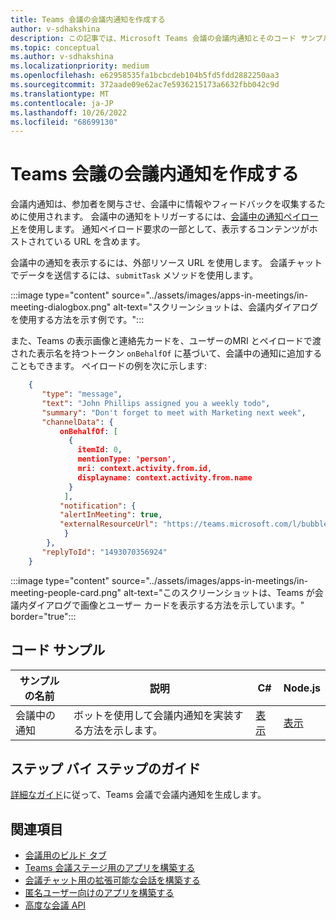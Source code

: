 ```yaml
---
title: Teams 会議の会議内通知を作成する
author: v-sdhakshina
description: この記事では、Microsoft Teams 会議の会議内通知とそのコード サンプルを作成する方法について説明します。
ms.topic: conceptual
ms.author: v-sdhakshina
ms.localizationpriority: medium
ms.openlocfilehash: e62958535fa1bcbcdeb104b5fd5fdd2882250aa3
ms.sourcegitcommit: 372aade09e62ac7e5936215173a6632fbb042c9d
ms.translationtype: MT
ms.contentlocale: ja-JP
ms.lasthandoff: 10/26/2022
ms.locfileid: "68699130"
---
```

# <a name="build-in-meeting-notification-for-teams-meeting"></a>Teams 会議の会議内通知を作成する

会議内通知は、参加者を関与させ、会議中に情報やフィードバックを収集するために使用されます。 会議中の通知をトリガーするには、[会議中の通知ペイロード](meeting-apps-apis.md#send-an-in-meeting-notification)を使用します。 通知ペイロード要求の一部として、表示するコンテンツがホストされている URL を含めます。

会議中の通知を表示するには、外部リソース URL を使用します。 会議チャットでデータを送信するには、`submitTask` メソッドを使用します。

:::image type="content" source="../assets/images/apps-in-meetings/in-meeting-dialogbox.png" alt-text="スクリーンショットは、会議内ダイアログを使用する方法を示す例です。":::

また、Teams の表示画像と連絡先カードを、ユーザーのMRI とペイロードで渡された表示名を持つトークン `onBehalfOf` に基づいて、会議中の通知に追加することもできます。 ペイロードの例を次に示します:

```json
    {
       "type": "message",
       "text": "John Phillips assigned you a weekly todo",
       "summary": "Don't forget to meet with Marketing next week",
       "channelData": {
           onBehalfOf: [
             { 
               itemId: 0, 
               mentionType: 'person', 
               mri: context.activity.from.id, 
               displayname: context.activity.from.name 
             }
            ],
           "notification": {
           "alertInMeeting": true,
           "externalResourceUrl": "https://teams.microsoft.com/l/bubble/APP_ID?url=<url>&height=<height>&width=<width>&title=<title>&completionBotId=BOT_APP_ID"
            }
        },
       "replyToId": "1493070356924"
    }
```

:::image type="content" source="../assets/images/apps-in-meetings/in-meeting-people-card.png" alt-text="このスクリーンショットは、Teams が会議内ダイアログで画像とユーザー カードを表示する方法を示しています。" border="true":::

## <a name="code-sample"></a>コード サンプル

サンプルの名前 | 説明 | C# | Node.js |
|----------------|-----------------|--------------|----------------|
| 会議中の通知 | ボットを使用して会議内通知を実装する方法を示します。 | [表示](https://github.com/OfficeDev/Microsoft-Teams-Samples/tree/main/samples/meetings-content-bubble/csharp) | [表示](https://github.com/OfficeDev/Microsoft-Teams-Samples/tree/main/samples/meetings-content-bubble/nodejs) |

## <a name="step-by-step-guide"></a>ステップ バイ ステップのガイド

[詳細なガイド](../sbs-meeting-content-bubble.yml)に従って、Teams 会議で会議内通知を生成します。

## <a name="see-also"></a>関連項目

* [会議用のビルド タブ](~/apps-in-teams-meetings/build-tabs-for-meeting.md)
* [Teams 会議ステージ用のアプリを構築する](build-apps-for-teams-meeting-stage.md)
* [会議チャット用の拡張可能な会話を構築する](build-extensible-conversation-for-meeting-chat.md)
* [匿名ユーザー向けのアプリを構築する](build-apps-for-anonymous-user.md)
* [高度な会議 API](meeting-apps-apis.md)

